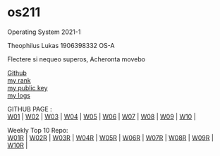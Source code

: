 # os211
Operating System 2021-1

Theophilus Lukas 1906398332 OS-A

Flectere si nequeo superos, Acheronta movebo

[Github](https://github.com/Theophilus-Lukas/)<br>
[my rank](https://github.com/Theophilus-Lukas/os211/tree/master/TXT/myrank.txt)<br>
[my public key](https://github.com/Theophilus-Lukas/os211/tree/master/TXT/mypubkey.txt)<br>
[my logs](https://github.com/Theophilus-Lukas/os211/tree/master/TXT/mylog.txt)<br>

GITHUB PAGE : <br>
[W01](https://theophilus-lukas.github.io/os211/W01/) | 
[W02](https://theophilus-lukas.github.io/os211/W02/) | 
[W03](https://theophilus-lukas.github.io/os211/W03/) | 
[W04](https://theophilus-lukas.github.io/os211/W04/) | 
[W05](https://theophilus-lukas.github.io/os211/W05/) | 
[W06](https://theophilus-lukas.github.io/os211/W06/) | 
[W07](https://theophilus-lukas.github.io/os211/W07/) | 
[W08](https://theophilus-lukas.github.io/os211/W08/) | 
[W09](https://theophilus-lukas.github.io/os211/W09/) | 
[W10](https://theophilus-lukas.github.io/os211/W10/) | 

Weekly Top 10 Repo: <br>
[W01R](https://github.com/Theophilus-Lukas/os211/blob/master/w01.md) | 
[W02R](https://github.com/Theophilus-Lukas/os211/blob/master/w02.md) | 
[W03R](https://github.com/Theophilus-Lukas/os211/blob/master/w03.md) | 
[W04R](https://github.com/Theophilus-Lukas/os211/blob/master/w04.md) | 
[W05R](https://github.com/Theophilus-Lukas/os211/blob/master/w05.md) | 
[W06R](https://github.com/Theophilus-Lukas/os211/blob/master/w06.md) | 
[W07R](https://github.com/Theophilus-Lukas/os211/blob/master/w07.md) | 
[W08R](https://github.com/Theophilus-Lukas/os211/blob/master/w08.md) | 
[W09R](https://github.com/Theophilus-Lukas/os211/blob/master/w09.md) | 
[W10R](https://github.com/Theophilus-Lukas/os211/blob/master/w10.md) | 